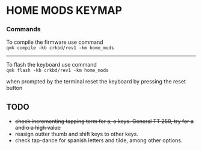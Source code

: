 # HOME MODS KEYMAP

### Commands
To compile the firmware use command  
`qmk compile -kb crkbd/rev1 -km home_mods`
  
---

To flash the keyboard use command  
`qmk flash -kb crkbd/rev1 -km home_mods`  

when prompted by the terminal reset the keyboard by pressing the reset button


## TODO
* ~~check incrementing tapping term for a, o keys. General TT 250, try for a and o a high value~~
* reasign outter thumb and shift keys to other keys.
* check tap-dance for spanish letters and tilde, among other options.